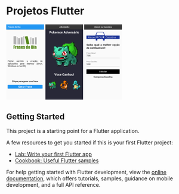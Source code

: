 # Projetos Flutter

<a href="https://github.com/Hirook4" target="_blank"><img src="frases/assets/print.png" width="20%"></a>
<a href="https://github.com/Hirook4" target="_blank"><img src="jokenpoke/assets/print.png" width="20%"></a>
<a href="https://github.com/Hirook4" target="_blank"><img src="alcool_ou_gasolina/assets/print.png" width="20%"></a>

## Getting Started

This project is a starting point for a Flutter application.

A few resources to get you started if this is your first Flutter project:

- [Lab: Write your first Flutter app](https://docs.flutter.dev/get-started/codelab)
- [Cookbook: Useful Flutter samples](https://docs.flutter.dev/cookbook)

For help getting started with Flutter development, view the
[online documentation](https://docs.flutter.dev/), which offers tutorials,
samples, guidance on mobile development, and a full API reference.
